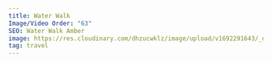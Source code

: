 ```yaml
---
title: Water Walk
Image/Video Order: "63"
SEO: Water Walk Amber
image: https://res.cloudinary.com/dhzucwklz/image/upload/v1692291643/_dsc3735_ztbdaq.jpg
tag: travel
---
```

